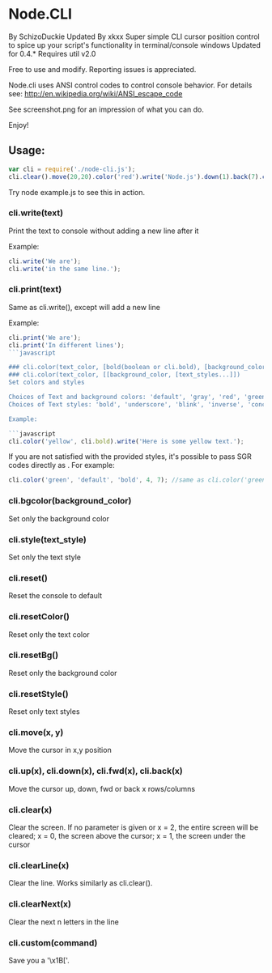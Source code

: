 Node.CLI
=========

By SchizoDuckie
Updated By xkxx
Super simple CLI cursor position control to spice up your script's functionality in terminal/console windows
Updated for 0.4.*
Requires util
v2.0

Free to use and modify.
Reporting issues is appreciated.

Node.cli uses ANSI control codes to control console behavior. For details see: <http://en.wikipedia.org/wiki/ANSI_escape_code>

See screenshot.png for an impression of what you can do.

Enjoy!

Usage:
-------

```javascript
var cli = require('./node-cli.js');
cli.clear().move(20,20).color('red').write('Node.js').down(1).back(7).color('yellow').write('Rocks!').down(10);
```

Try node example.js to see this in action.

### cli.write(text)
Print the text to console without adding a new line after it

Example:

```javascript
cli.write('We are');
cli.write('in the same line.');
```

### cli.print(text)
Same as cli.write(), except will add a new line

Example:

```javascript
cli.print('We are');
cli.print('In different lines');
```javascript

### cli.color(text_color, [bold(boolean or cli.bold), [background_color]])
### cli.color(text_color, [[background_color, [text_styles...]])
Set colors and styles

Choices of Text and background colors: 'default', 'gray', 'red', 'green', 'yellow', 'blue', 'magenta', 'cyan', 'white'.
Choices of Text styles: 'bold', 'underscore', 'blink', 'inverse', 'conceal', 'nobold', 'nounderscore', 'noblink', 'noinverse', 'noconceal', 'frame', 'encircle', 'overline', 'no_frame_or_circle', 'nooverline'.

Example:

```javascript
cli.color('yellow', cli.bold).write('Here is some yellow text.');
```

If you are not satisfied with the provided styles, it's possible to pass SGR codes directly as . For example:

```javascript
cli.color('green', 'default', 'bold', 4, 7); //same as cli.color('green', 'default', 'bold', 'underscore', 'inverse');
```

### cli.bgcolor(background_color)
Set only the background color

### cli.style(text_style)
Set only the text style

### cli.reset()
Reset the console to default

### cli.resetColor()
Reset only the text color

### cli.resetBg()
Reset only the background color

### cli.resetStyle()
Reset only text styles

### cli.move(x, y)
Move the cursor in x,y position

### cli.up(x), cli.down(x), cli.fwd(x), cli.back(x)
Move the cursor up, down, fwd or back x rows/columns

### cli.clear(x)
Clear the screen. If no parameter is given or x = 2, the entire screen will be cleared; x = 0, the screen above the cursor; x = 1, the screen under the cursor

### cli.clearLine(x)
Clear the line. Works similarly as cli.clear().

### cli.clearNext(x)
Clear the next n letters in the line

### cli.custom(command)
Save you a '\x1B['.